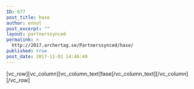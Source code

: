 ```yaml
---
ID: 677
post_title: hase
author: ennol
post_excerpt: ""
layout: partnerssynced
permalink: >
  http://2017.archertag.se/Partnerssynced/hase/
published: true
post_date: 2017-11-01 14:46:49
---
```

[vc_row][vc_column][vc_column_text]fase[/vc_column_text][/vc_column][/vc_row]